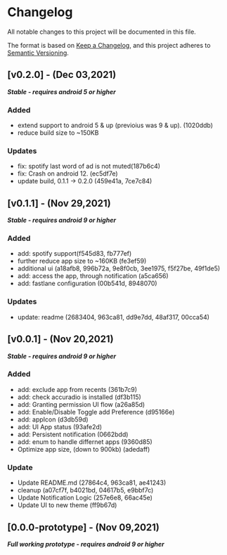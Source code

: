# Changelog

All notable changes to this project will be documented in this file.

The format is based on [Keep a Changelog](https://keepachangelog.com/en/1.0.0/),
and this project adheres to [Semantic Versioning](https://semver.org/spec/v2.0.0.html).

## [v0.2.0] - (Dec 03,2021)

**_Stable - requires android 5 or higher_**

### Added

- extend support to android 5 & up (previoius was 9 & up). (1020ddb)
- reduce build size to ~150KB

### Updates

- fix: spotify last word of ad is not muted(187b6c4)
- fix: Crash on android 12. (ec5df7e)
- update build, 0.1.1 -> 0.2.0 (459e41a, 7ce7c84)

## [v0.1.1] - (Nov 29,2021)

**_Stable - requires android 9 or higher_**

### Added

- add: spotify support(f545d83, fb777ef)
- further reduce app size to ~160KB (fe3ef59)
- additional ui (a18afb8, 996b72a, 9e8f0cb, 3ee1975, f5f27be, 49f1de5)
- add: access the app, through notification (a5ca656)
- add: fastlane configuration (00b541d, 8948070)

### Updates

- update: readme (2683404, 963ca81, dd9e7dd, 48af317, 00cca54)

## [v0.0.1] - (Nov 20,2021)

**_Stable - requires android 9 or higher_**

### Added

- add: exclude app from recents (361b7c9)
- add: check accuradio is installed (df3b115)
- add: Granting permission UI flow (a26a85d)
- add: Enable/Disable Toggle add Preference (d95166e)
- add: appIcon (d3db59d)
- add: UI App status (93afe2d)
- add: Persistent notification (0662bdd)
- add: enum to handle differnet apps (9360d85)
- Optimize app size, (down to 900kb) (adedaff)

### Update

- Update README.md (27864c4, 963ca81, ae41243)
- cleanup (a07cf7f, b4021bd, 04617b5, e9bbf7c)
- Update Notification Logic (257e6e8, 66ac45e)
- Update UI to new theme (ff9b67d)

## [0.0.0-prototype] - (Nov 09,2021)

**_Full working prototype - requires android 9 or higher_**
